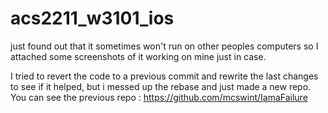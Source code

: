 acs2211_w3101_ios
=================

just found out that it sometimes won't run on other peoples computers so I attached some screenshots of it working on mine just in case. 

I tried to revert the code to a previous commit and rewrite the last changes to see if it helped, but i messed up the rebase and just made  a new repo. You can see the previous repo : https://github.com/mcswint/IamaFailure


